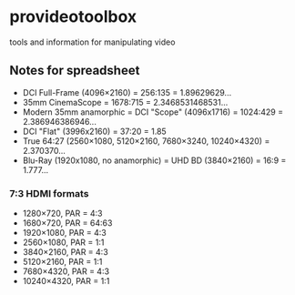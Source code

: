 # provideotoolbox
tools and information for manipulating video

## Notes for spreadsheet
* DCI Full-Frame (4096×2160) = 256:135 = 1.89629629...
* 35mm CinemaScope = 1678:715 = 2.3468531468531...
* Modern 35mm anamorphic = DCI "Scope" (4096x1716) = 1024:429 = 2.386946386946...
* DCI "Flat" (3996x2160) = 37:20 = 1.85
* True 64:27 (2560×1080, 5120×2160, 7680×3240, 10240×4320) = 2.370370...
* Blu-Ray (1920x1080, no anamorphic) = UHD BD (3840×2160) = 16:9 = 1.777...
### 7:3 HDMI formats
* 1280×720, PAR = 4:3
* 1680×720, PAR = 64:63
* 1920×1080, PAR = 4:3
* 2560×1080, PAR = 1:1
* 3840×2160, PAR = 4:3
* 5120×2160, PAR = 1:1
* 7680×4320, PAR = 4:3
* 10240×4320, PAR = 1:1
